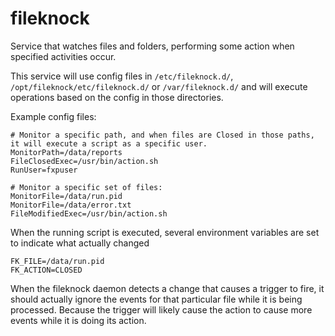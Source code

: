 # fileknock
Service that watches files and folders, performing some action when specified activities occur.

This service will use config files in `/etc/fileknock.d/`, `/opt/fileknock/etc/fileknock.d/` or `/var/fileknock.d/` and will execute operations based on the config in those directories.

Example config files:
```
# Monitor a specific path, and when files are Closed in those paths, it will execute a script as a specific user.
MonitorPath=/data/reports
FileClosedExec=/usr/bin/action.sh
RunUser=fxpuser
```

```
# Monitor a specific set of files:
MonitorFile=/data/run.pid
MonitorFile=/data/error.txt
FileModifiedExec=/usr/bin/action.sh
```

When the running script is executed, several environment variables are set to indicate what actually changed 

```
FK_FILE=/data/run.pid
FK_ACTION=CLOSED
```

When the fileknock daemon detects a change that causes a trigger to fire, it should actually ignore the events for that particular file while it is being processed.  Because the trigger will likely cause the action to cause more events while it is doing its action.  


